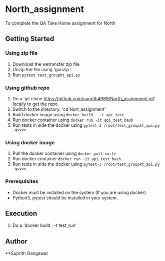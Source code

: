 # North_assignment
To complete the QA Take Home assignment for North

## Getting Started
### Using zip file
1. Download the wetransfer zip file 
2. Unzip the file using 'gunzip <filename>'
3. Run `pytest test_groupkt_api.py`

### Using github repo
1. Do a 'git clone https://github.com/suprith4989/North_assignment.git' locally to get the repo
2. Switch to the directory: 'cd Nort_assignment'
3. Build docker image using `docker build . -t api_test`
4. Run docker container using `docker run -it api_test bash`
5. Run tests in side the docker using `pytest-3 /root/test_groupkt_api.py -qsvvv`

### Using docker image
1. Pull the docker container using `docker pull <url>`
2. Run docker container `docker run -it api_test bash` 
3. Run tests in side the docker using `pytest-3 /root/test_groupkt_api.py -qsvvv`


### Prerequisites
- Docker must be installed on the system (If you are using docker)
- Python3, pytest should be installed in your system.

## Execution
1. Do a 'docker build . -t test_run'

## Author
**Suprith Gangawar 

